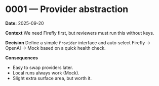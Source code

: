 # 0001 — Provider abstraction
**Date:** 2025-09-20

**Context**
We need Firefly first, but reviewers must run this without keys.

**Decision**
Define a simple `Provider` interface and auto‑select Firefly → OpenAI → Mock based on a quick health check.

**Consequences**
- Easy to swap providers later.
- Local runs always work (Mock). 
- Slight extra surface area, but worth it.
